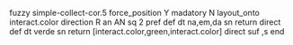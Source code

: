 fuzzy simple-collect-cor.5
   force_position Y
   madatory N
   layout_onto interact.color
   direction R
   an AN
   sq 2
   pref 
   def 
    dt na,em,da
    sn 
    return 
    direct 
   def 
    dt verde
    sn 
    return [interact.color,green,interact.color]
    direct 
   suf ,s
end

